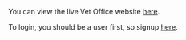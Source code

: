 You can view the live Vet Office website [here](https://AmruthaMulinti.pythonanywhere.com).

To login, you should be a user first, so signup [here](https://AmruthaMulinti.pythonanywhere.com/signup). 


